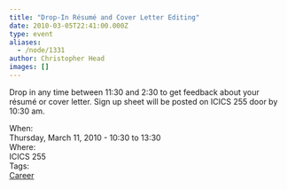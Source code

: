 ```yaml
---
title: "Drop-In Résumé and Cover Letter Editing"
date: 2010-03-05T22:41:00.000Z
type: event
aliases:
  - /node/1331
author: Christopher Head
images: []
---
```


<div class="field field-name-body field-type-text-with-summary field-label-hidden"><div class="field-items"><div class="field-item even"><p>Drop in any time between 11:30 and 2:30 to get feedback about your r&#xE9;sum&#xE9; or cover letter.  Sign up sheet will be posted on ICICS 255 door by 10:30 am.</p>
</div></div></div><div class="field field-name-field-dates field-type-datetime field-label-above"><div class="field-label">When:&#xA0;</div><div class="field-items"><div class="field-item even"><span class="date-display-single">Thursday, March 11, 2010 - <span class="date-display-range"><span class="date-display-start">10:30</span> to <span class="date-display-end">13:30</span></span></span></div></div></div><div class="field field-name-field-location field-type-text field-label-above"><div class="field-label">Where:&#xA0;</div><div class="field-items"><div class="field-item even">ICICS 255</div></div></div>    <footer>
    <div class="field field-name-field-tags field-type-taxonomy-term-reference field-label-above"><div class="field-label">Tags:&#xA0;</div><div class="field-items"><div class="field-item even"><a href="/career">Career</a></div></div></div>      </footer>